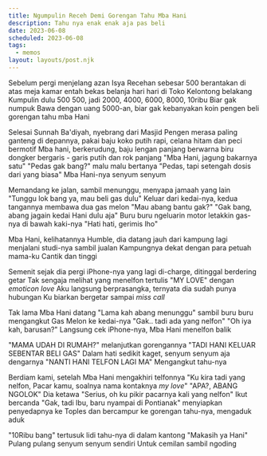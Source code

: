 ```yaml
---
title: Ngumpulin Receh Demi Gorengan Tahu Mba Hani
description: Tahu nya enak enak aja pas beli
date: 2023-06-08
scheduled: 2023-06-08
tags:
  - memos
layout: layouts/post.njk
---
```


Sebelum pergi menjelang azan Isya
Recehan sebesar 500 berantakan di atas meja kamar
entah bekas belanja hari hari di Toko Kelontong belakang
Kumpulin dulu 500 500, jadi 2000, 4000, 6000, 8000, 10ribu
Biar gak numpuk
Bawa dengan uang 5000-an, biar gak kebanyakan koin
pengen beli gorengan tahu mba Hani

Selesai Sunnah Ba'diyah, nyebrang dari Masjid
Pengen merasa paling ganteng di depannya, pakai baju koko putih rapi, celana hitam dan peci bermotif
Mba hani, berkerudung, baju lengan panjang berwarna biru dongker bergaris - garis putih dan rok panjang
"Mba Hani, jagung bakarnya satu"
"Pedas gak bang?" malu malu bertanya
"Pedas, tapi setengah dosis dari yang biasa"
Mba Hani-nya senyum senyum

Memandang ke jalan, sambil menunggu, menyapa jamaah yang lain
"Tunggu lok bang ya, mau beli gas dulu"
Keluar dari kedai-nya, kedua tangannya membawa dua gas melon
"Mau abang bantu gak?"
"Gak bang, abang jagain kedai Hani dulu aja" Buru buru ngeluarin motor
letakkin gas-nya di bawah kaki-nya
"Hati hati, gerimis lho"

Mba Hani, kelihatannya Humble, dia datang jauh dari kampung
lagi menjalani studi-nya sambil jualan
Kampungnya dekat dengan para petuah mama-ku
Cantik dan tinggi

Semenit sejak dia pergi
iPhone-nya yang lagi di-charge, ditinggal
berdering getar
Tak sengaja melihat yang menelfon tertulis "MY LOVE" dengan *emoticon love*
Aku langsung berprasangka, ternyata dia sudah punya hubungan
Ku biarkan bergetar sampai *miss call*

Tak lama Mba Hani datang
"Lama kah abang menunggu" sambil buru buru mengangkut Gas Melon ke kedai-nya
"Gak.. tadi ada yang nelfon"
"Oh iya kah, barusan?" Langsung cek iPhone-nya, Mba Hani menelfon balik

"MAMA UDAH DI RUMAH?" melanjutkan gorengannya
"TADI HANI KELUAR SEBENTAR BELI GAS"
Dalam hati sedikit kaget, senyum senyum aja dengarnya
"NANTI HANI TELFON LAGI MA" Mengangkut tahu-nya

Berdiam kami, setelah Mba Hani mengakhiri telfonnya
"Ku kira tadi yang nelfon, Pacar kamu, soalnya nama kontaknya *my love*"
"APA?, ABANG NGOLOK" Dia ketawa
"Serius, oh ku pikir pacarnya kali yang nelfon" Ikut bercanda
"Gak, tadi Ibu, baru nyampai di Pontianak" menyiapkan penyedapnya ke Toples
dan bercampur ke gorengan tahu-nya, mengaduk aduk

"10Ribu bang" tertusuk lidi tahu-nya di dalam kantong
"Makasih ya Hani"
Pulang pulang senyum senyum sendiri
Untuk cemilan sambil ngoding




